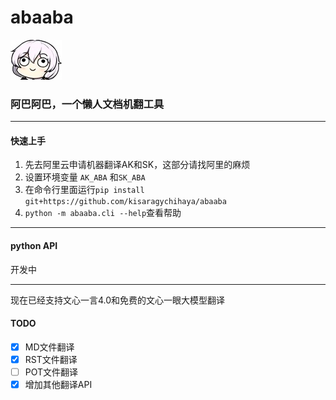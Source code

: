 # abaaba
![](/assets/img/images.jpg "Foolish")

### 阿巴阿巴，一个懒人文档机翻工具

----------------------
#### 快速上手
1. 先去阿里云申请机器翻译AK和SK，这部分请找阿里的麻烦
2. 设置环境变量 `AK_ABA` 和`SK_ABA`
3. 在命令行里面运行`pip install git+https://github.com/kisaragychihaya/abaaba`
4. `python -m abaaba.cli --help`查看帮助

---------------------

#### python API

开发中

------------------

现在已经支持文心一言4.0和免费的文心一眼大模型翻译

#### TODO
- [X] MD文件翻译
- [X] RST文件翻译
- [ ] POT文件翻译
- [X] 增加其他翻译API
